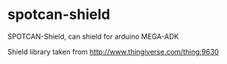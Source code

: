 spotcan-shield
==============

SPOTCAN-Shield, can shield for arduino MEGA-ADK

Shield library taken from http://www.thingiverse.com/thing:9630
